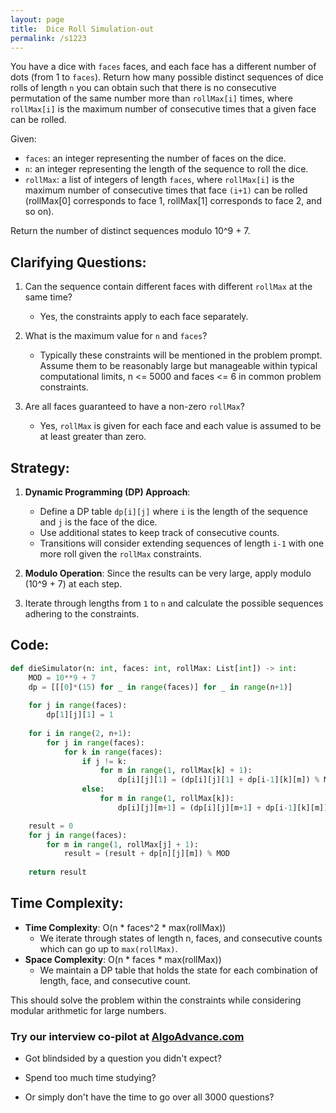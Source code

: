 ```yaml
---
layout: page
title:  Dice Roll Simulation-out
permalink: /s1223
---
```


You have a dice with `faces` faces, and each face has a different number of dots (from 1 to `faces`). Return how many possible distinct sequences of dice rolls of length `n` you can obtain such that there is no consecutive permutation of the same number more than `rollMax[i]` times, where `rollMax[i]` is the maximum number of consecutive times that a given face can be rolled.

Given:
- `faces`: an integer representing the number of faces on the dice.
- `n`: an integer representing the length of the sequence to roll the dice.
- `rollMax`: a list of integers of length `faces`, where `rollMax[i]` is the maximum number of consecutive times that face `(i+1)` can be rolled (rollMax[0] corresponds to face 1, rollMax[1] corresponds to face 2, and so on).

Return the number of distinct sequences modulo 10^9 + 7.

## Clarifying Questions:

1. Can the sequence contain different faces with different `rollMax` at the same time?
   - Yes, the constraints apply to each face separately.
   
2. What is the maximum value for `n` and `faces`?
   - Typically these constraints will be mentioned in the problem prompt. Assume them to be reasonably large but manageable within typical computational limits, n <= 5000 and faces <= 6 in common problem constraints.

3. Are all faces guaranteed to have a non-zero `rollMax`?
   - Yes, `rollMax` is given for each face and each value is assumed to be at least greater than zero.

## Strategy:

1. **Dynamic Programming (DP) Approach**:
   - Define a DP table `dp[i][j]` where `i` is the length of the sequence and `j` is the face of the dice.
   - Use additional states to keep track of consecutive counts.
   - Transitions will consider extending sequences of length `i-1` with one more roll given the `rollMax` constraints.
   
2. **Modulo Operation**: Since the results can be very large, apply modulo \(10^9 + 7\) at each step.

3. Iterate through lengths from `1` to `n` and calculate the possible sequences adhering to the constraints.

## Code:

```python
def dieSimulator(n: int, faces: int, rollMax: List[int]) -> int:
    MOD = 10**9 + 7
    dp = [[[0]*(15) for _ in range(faces)] for _ in range(n+1)]
    
    for j in range(faces):
        dp[1][j][1] = 1
    
    for i in range(2, n+1):
        for j in range(faces):
            for k in range(faces):
                if j != k:
                    for m in range(1, rollMax[k] + 1):
                        dp[i][j][1] = (dp[i][j][1] + dp[i-1][k][m]) % MOD
                else:
                    for m in range(1, rollMax[k]):
                        dp[i][j][m+1] = (dp[i][j][m+1] + dp[i-1][k][m]) % MOD

    result = 0
    for j in range(faces):
        for m in range(1, rollMax[j] + 1):
            result = (result + dp[n][j][m]) % MOD
            
    return result
```

## Time Complexity:

- **Time Complexity**: O(n * faces^2 * max(rollMax))
  - We iterate through states of length n, faces, and consecutive counts which can go up to `max(rollMax)`.
- **Space Complexity**: O(n * faces * max(rollMax))
  - We maintain a DP table that holds the state for each combination of length, face, and consecutive count.

This should solve the problem within the constraints while considering modular arithmetic for large numbers.


### Try our interview co-pilot at [AlgoAdvance.com](https://algoAdvance.com)

- Got blindsided by a question you didn't expect?

- Spend too much time studying?

- Or simply don't have the time to go over all 3000 questions?

